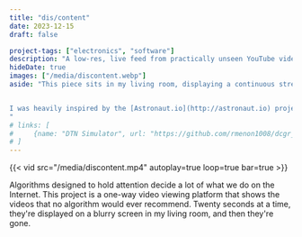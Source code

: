 ```yaml
---
title: "dis/content"
date: 2023-12-15
draft: false

project-tags: ["electronics", "software"]
description: "A low-res, live feed from practically unseen YouTube videos."
hideDate: true
images: ["/media/discontent.webp"]
aside: "This piece sits in my living room, displaying a continuous stream of videos that have close to zero views.


I was heavily inspired by the [Astronaut.io](http://astronaut.io) project, which runs in your browser.
"
# links: [
#     {name: "DTN Simulator", url: "https://github.com/rmenon1008/dcgr_simulation", icon: "github" },
# ]
---
```


{{< vid src="/media/discontent.mp4" autoplay=true loop=true bar=true >}}

Algorithms designed to hold attention decide a lot of what we do on the Internet. This project is a one-way video viewing platform that shows the videos that no algorithm would ever recommend. Twenty seconds at a time, they're displayed on a blurry screen in my living room, and then they're gone.
